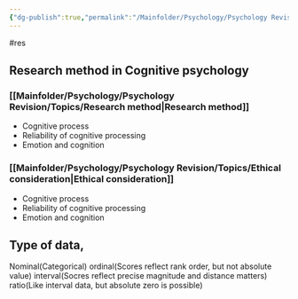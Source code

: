 ```yaml
---
{"dg-publish":true,"permalink":"/Mainfolder/Psychology/Psychology Revision/Topics/Research Psychology/"}
---
```


#res
## Research method in Cognitive psychology

### [[Mainfolder/Psychology/Psychology Revision/Topics/Research method\|Research method]]
- Cognitive process
- Reliability of cognitive processing
- Emotion and cognition

### [[Mainfolder/Psychology/Psychology Revision/Topics/Ethical consideration\|Ethical consideration]]
- Cognitive process
- Reliability of cognitive processing
- Emotion and cognition

## Type of data, 

Nominal(Categorical) ordinal(Scores reflect rank order, but not absolute value) interval(Socres reflect precise magnitude and distance matters) ratio(Like interval data, but absolute zero is possible)